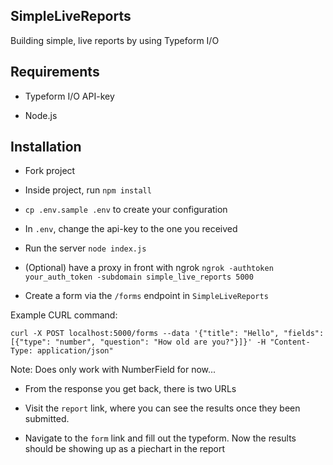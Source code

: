## SimpleLiveReports

Building simple, live reports by using Typeform I/O

## Requirements

* Typeform I/O API-key

* Node.js

## Installation

* Fork project

* Inside project, run `npm install`

* `cp .env.sample .env` to create your configuration

* In `.env`, change the api-key to the one you received

* Run the server `node index.js`

* (Optional) have a proxy in front with ngrok `ngrok -authtoken your_auth_token -subdomain simple_live_reports 5000`

* Create a form via the `/forms` endpoint in `SimpleLiveReports`

Example CURL command:

```
curl -X POST localhost:5000/forms --data '{"title": "Hello", "fields": [{"type": "number", "question": "How old are you?"}]}' -H "Content-Type: application/json"
```

Note: Does only work with NumberField for now...

* From the response you get back, there is two URLs

* Visit the `report` link, where you can see the results once they been submitted.

* Navigate to the `form` link and fill out the typeform. Now the results should be showing up as a piechart in the report
